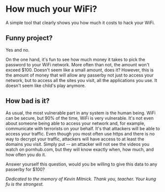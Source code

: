 # How much your WiFi?

A simple tool that clearly shows you how much it costs to hack your WiFi. 

## Funny project?

Yes and no.

On the one hand, it's fun to see how much money it takes to pick the password to your WiFi network. More often than not, the amount won't exceed $100. Doesn't seem like a small amount, does it? However, this is the amount of money that will allow any passerby not just to access your network, but to access all the sites you visit, all the applications you use. It doesn't seem like child's play anymore.

## How bad is it?

As usual, the most vulnerable part in any system is the human being. WiFi can be secure, but 90% of the time, WiFi is very vulnerable. It's not even about someone being able to access your network and, for example, communicate with terrorists on your behalf. It's that attackers will be able to access your traffic. Even though you most often use https and there is no way to decrypt your traffic, attackers will have access to at least the domains you visit. Simply put -- an attacker will not see the videos you watch on pornhub.com, but they will know exactly when, how much, and how often you do it.

Answer yourself this question, would you be willing to give this data to any passerby for $100? 

*Dedicated to the memory of Kevin Mitnick. Thank you, teacher. Your kung fu is the strongest.*